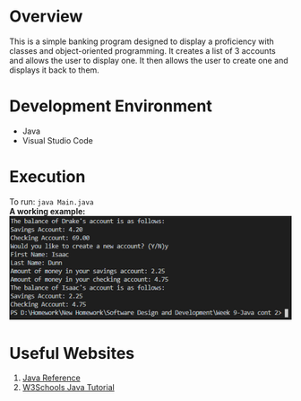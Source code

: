 # Overview

This is a simple banking program designed to display a proficiency with classes and object-oriented programming. It creates a list of 3 accounts and allows the user to display one. It then allows the user to create one and displays it back to them.

# Development Environment

* Java
* Visual Studio Code

# Execution

To run: `java Main.java`   
<b>A working example:</b><br>
![Working Example](images/example.png)

# Useful Websites


1. [Java Reference](https://web.fe.up.pt/~aaguiar/teaching/pc/Java-QuickReferenceGuide.pdf)
2. [W3Schools Java Tutorial](https://www.w3schools.com/java/)